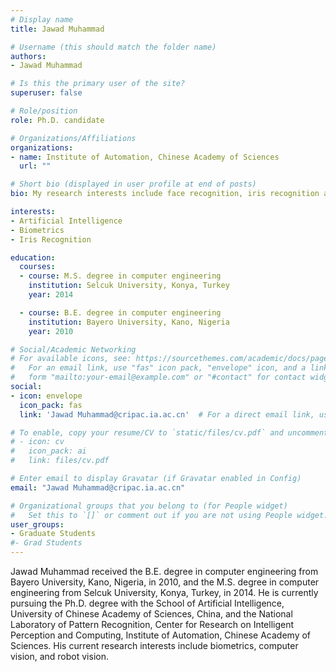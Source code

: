 ```yaml
---
# Display name
title: Jawad Muhammad

# Username (this should match the folder name)
authors:
- Jawad Muhammad

# Is this the primary user of the site?
superuser: false

# Role/position
role: Ph.D. candidate

# Organizations/Affiliations
organizations:
- name: Institute of Automation, Chinese Academy of Sciences
  url: ""

# Short bio (displayed in user profile at end of posts)
bio: My research interests include face recognition, iris recognition and biometrics.

interests:
- Artificial Intelligence
- Biometrics 
- Iris Recognition

education:
  courses:
  - course: M.S. degree in computer engineering
    institution: Selcuk University, Konya, Turkey
    year: 2014

  - course: B.E. degree in computer engineering
    institution: Bayero University, Kano, Nigeria
    year: 2010

# Social/Academic Networking
# For available icons, see: https://sourcethemes.com/academic/docs/page-builder/#icons
#   For an email link, use "fas" icon pack, "envelope" icon, and a link in the
#   form "mailto:your-email@example.com" or "#contact" for contact widget.
social:
- icon: envelope
  icon_pack: fas
  link: 'Jawad Muhammad@cripac.ia.ac.cn'  # For a direct email link, use "mailto:test@example.org".

# To enable, copy your resume/CV to `static/files/cv.pdf` and uncomment the lines below.
# - icon: cv
#   icon_pack: ai
#   link: files/cv.pdf

# Enter email to display Gravatar (if Gravatar enabled in Config)
email: "Jawad Muhammad@cripac.ia.ac.cn"

# Organizational groups that you belong to (for People widget)
#   Set this to `[]` or comment out if you are not using People widget.
user_groups:
- Graduate Students
#- Grad Students
---
```

Jawad Muhammad received the B.E. degree in computer engineering from Bayero University, Kano, Nigeria, in 2010, and the M.S. degree in computer engineering from Selcuk University, Konya, Turkey, in 2014. He is currently pursuing the Ph.D. degree with the School of Artificial Intelligence, University of Chinese Academy of Sciences, China, and the National Laboratory of Pattern Recognition, Center for Research on Intelligent Perception and Computing, Institute of Automation, Chinese Academy of Sciences. His current research interests include biometrics, computer vision, and robot vision.
